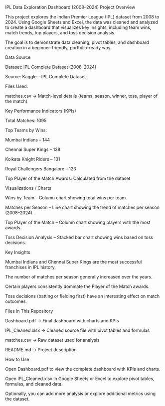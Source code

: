IPL Data Exploration Dashboard (2008–2024)
Project Overview

This project explores the Indian Premier League (IPL) dataset from 2008 to 2024. Using Google Sheets and Excel, the data was cleaned and analyzed to create a dashboard that visualizes key insights, including team wins, match trends, top players, and toss decision analysis.

The goal is to demonstrate data cleaning, pivot tables, and dashboard creation in a beginner-friendly, portfolio-ready way.

Data Source

Dataset: IPL Complete Dataset (2008–2024)

Source: Kaggle – IPL Complete Dataset

Files Used:

matches.csv → Match-level details (teams, season, winner, toss, player of the match)


Key Performance Indicators (KPIs)

Total Matches: 1095

Top Teams by Wins:

Mumbai Indians – 144

Chennai Super Kings – 138

Kolkata Knight Riders – 131

Royal Challengers Bangalore – 123

Top Player of the Match Awards: Calculated from the dataset

Visualizations / Charts

Wins by Team – Column chart showing total wins per team.

Matches per Season – Line chart showing the trend of matches per season (2008–2024).

Top Player of the Match – Column chart showing players with the most awards.

Toss Decision Analysis – Stacked bar chart showing wins based on toss decisions.

Key Insights

Mumbai Indians and Chennai Super Kings are the most successful franchises in IPL history.

The number of matches per season generally increased over the years.

Certain players consistently dominate the Player of the Match awards.

Toss decisions (batting or fielding first) have an interesting effect on match outcomes.

Files in This Repository

Dashboard.pdf → Final dashboard with charts and KPIs

IPL_Cleaned.xlsx → Cleaned source file with pivot tables and formulas

matches.csv → Raw dataset used for analysis

README.md → Project description

How to Use

Open Dashboard.pdf to view the complete dashboard with KPIs and charts.

Open IPL_Cleaned.xlsx in Google Sheets or Excel to explore pivot tables, formulas, and cleaned data.

Optionally, you can add more analysis or explore additional metrics using the dataset.
